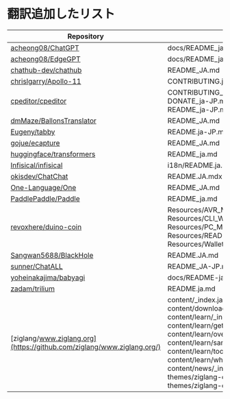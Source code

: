 # 翻訳追加したリスト

|  Repository |  Files  |  PR  |
| ---- | ---- | ---- |
|  [acheong08/ChatGPT](https://github.com/acheong08/ChatGPT/)  |  docs/README_ja.md  |  [#1344](https://github.com/acheong08/ChatGPT/pull/1344)  |
|  [acheong08/EdgeGPT](https://github.com/acheong08/EdgeGPT/)  |  docs/README_ja.md  |  [#318](https://github.com/acheong08/EdgeGPT/pull/318)  |
|  [chathub-dev/chathub](https://github.com/chathub-dev/chathub/)  |  README_JA.md  |  [#263](https://github.com/chathub-dev/chathub/pull/263)  |
|  [chrislgarry/Apollo-11](https://github.com/chrislgarry/Apollo-11)  |  CONTRIBUTING.ja.md  |  [#694](https://github.com/chrislgarry/Apollo-11/pull/694)  |
|  [cpeditor/cpeditor](https://github.com/cpeditor/cpeditor/)  |  CONTRIBUTING_ja-JP.md<br>DONATE_ja-JP.md<br>README_ja-JP.md  |  [#1144](https://github.com/cpeditor/cpeditor/pull/1144)  |
|  [dmMaze/BallonsTranslator](https://github.com/dmMaze/BallonsTranslator/)  |  README_JA.md  |  [#44](https://github.com/dmMaze/BallonsTranslator/pull/44)  |
|  [Eugeny/tabby](https://github.com/Eugeny/tabby/)  |  README.ja-JP.md  |  [#6894](https://github.com/Eugeny/tabby/pull/6894)  |
|  [gojue/ecapture](https://github.com/gojue/ecapture/)  |  README_JA.md  |  [#324](https://github.com/gojue/ecapture/pull/324)  |
|  [huggingface/transformers](https://github.com/huggingface/transformers)  |  README_ja.md  |  [#19945](https://github.com/huggingface/transformers/pull/19945)  |
|  [Infisical/infisical](https://github.com/Infisical/infisical/)  |  i18n/README.ja.md  |  [#399](https://github.com/Infisical/infisical/pull/399)  |
|  [okisdev/ChatChat](https://github.com/okisdev/ChatChat/)  |  README.JA.mdx  |  [#46](https://github.com/okisdev/ChatChat/pull/46)  |
|  [One-Language/One](https://github.com/One-Language/One/)  |  README_JA.md  |  [#359](https://github.com/One-Language/One/pull/359)  |
|  [PaddlePaddle/Paddle](https://github.com/PaddlePaddle/Paddle/)  |  README_ja.md  |  [#53726](https://github.com/PaddlePaddle/Paddle/pull/53726)  |
|  [revoxhere/duino-coin](https://github.com/revoxhere/duino-coin/)  |  Resources/AVR_Miner_langs.json<br>Resources/CLI_Wallet_langs.json<br>Resources/PC_Miner_langs.json<br>Resources/README_TRANSLATIONS/README_ja_JP.md<br>Resources/Wallet_langs.json  |  [#1563](https://github.com/revoxhere/duino-coin/pull/1563)  |
|  [Sangwan5688/BlackHole](https://github.com/Sangwan5688/BlackHole/)  |  README.JA.md  |  [#410](https://github.com/Sangwan5688/BlackHole/pull/410)  |
|  [sunner/ChatALL](https://github.com/sunner/ChatALL/)  |  README_JA-JP.md  |  [#50](https://github.com/sunner/ChatALL/pull/50)  |
|  [yoheinakajima/babyagi](https://github.com/yoheinakajima/babyagi/)  |  docs/README-ja.md  |  [#176](https://github.com/yoheinakajima/babyagi/pull/176)  |
|  [zadam/trilium](https://github.com/zadam/trilium/)  |  README.ja.md  |  [#3771](https://github.com/zadam/trilium/pull/3771)  |
|  [ziglang/www.ziglang.org](https://github.com/ziglang/www.ziglang.org/)  |  content/_index.ja.md<br>content/download/_index.ja.md<br>content/learn/_index.ja.md<br>content/learn/getting-started.ja.md<br>content/learn/overview.ja.md<br>content/learn/samples.ja.md<br>content/learn/tools.ja.md<br>content/learn/why_zig_rust_d_cpp.ja.md<br>content/news/_index.ja.md<br>themes/ziglang-original/i18n/ja.toml<br>themes/ziglang-original/i18n/ja.toml  |  [#212](https://github.com/ziglang/www.ziglang.org/pull/212)  |
